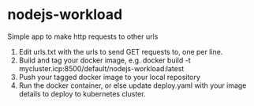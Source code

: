 # nodejs-workload
Simple app to make http requests to other urls

1. Edit urls.txt with the urls to send GET requests to, one per line.
2. Build and tag your docker image, e.g. docker build -t mycluster.icp:8500/default/nodejs-workload:latest
3. Push your tagged docker image to your local repository
4. Run the docker container, or else update deploy.yaml with your image details to deploy to kubernetes cluster.
